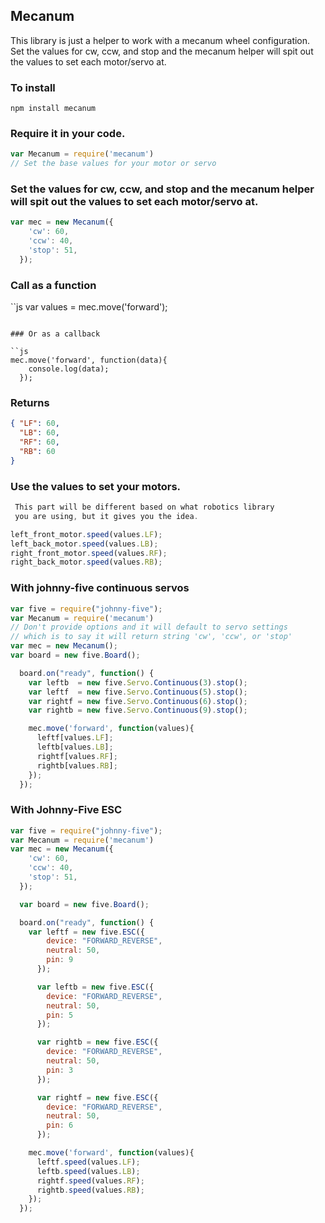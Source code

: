 ## Mecanum

This library is just a helper to work with a mecanum wheel configuration.
Set the values for cw, ccw, and stop and the mecanum helper will spit out the values to set each motor/servo at.

### To install

```
npm install mecanum
```

### Require it in your code.

```js
var Mecanum = require('mecanum')
// Set the base values for your motor or servo
```

### Set the values for cw, ccw, and stop and the mecanum helper will spit out the values to set each motor/servo at.

```js
var mec = new Mecanum({
    'cw': 60,
    'ccw': 40,
    'stop': 51,
  });
```

### Call as a function

``js
var values = mec.move('forward');
```

### Or as a callback

``js
mec.move('forward', function(data){
    console.log(data);
  });
```

### Returns

```json
{ "LF": 60,
  "LB": 60,
  "RF": 60,
  "RB": 60
}
```

### Use the values to set your motors.

```js
 This part will be different based on what robotics library
 you are using, but it gives you the idea.

left_front_motor.speed(values.LF);
left_back_motor.speed(values.LB);
right_front_motor.speed(values.RF);
right_back_motor.speed(values.RB);

```

### With johnny-five continuous servos

```js
var five = require("johnny-five");
var Mecanum = require('mecanum')
// Don't provide options and it will default to servo settings
// which is to say it will return string 'cw', 'ccw', or 'stop'
var mec = new Mecanum();
var board = new five.Board();

  board.on("ready", function() {
    var leftb  = new five.Servo.Continuous(3).stop();
    var leftf  = new five.Servo.Continuous(5).stop();
    var rightf = new five.Servo.Continuous(6).stop();
    var rightb = new five.Servo.Continuous(9).stop();

    mec.move('forward', function(values){
      leftf[values.LF];
      leftb[values.LB];
      rightf[values.RF];
      rightb[values.RB];
    });  
  });

```

### With Johnny-Five ESC

```js
var five = require("johnny-five");
var Mecanum = require('mecanum')
var mec = new Mecanum({
    'cw': 60,
    'ccw': 40,
    'stop': 51,
  });

  var board = new five.Board();

  board.on("ready", function() {
    var leftf = new five.ESC({
        device: "FORWARD_REVERSE",
        neutral: 50,
        pin: 9
      });

      var leftb = new five.ESC({
        device: "FORWARD_REVERSE",
        neutral: 50,
        pin: 5
      });

      var rightb = new five.ESC({
        device: "FORWARD_REVERSE",
        neutral: 50,
        pin: 3
      });

      var rightf = new five.ESC({
        device: "FORWARD_REVERSE",
        neutral: 50,
        pin: 6
      });

    mec.move('forward', function(values){
      leftf.speed(values.LF);
      leftb.speed(values.LB);
      rightf.speed(values.RF);
      rightb.speed(values.RB);
    });  
  });
```
